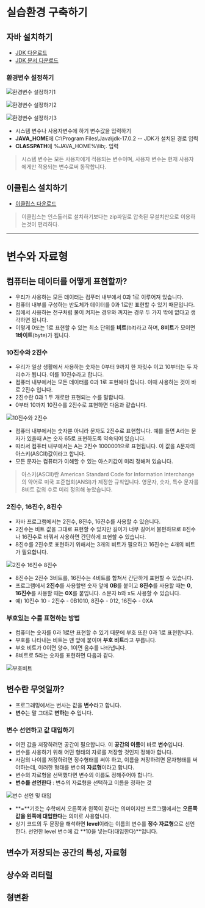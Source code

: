 # 실습환경 구축하기

## 자바 설치하기
- [JDK 다운로드](https://www.oracle.com/java/technologies/downloads/)
- [JDK 문서 다운로드](https://www.oracle.com/java/technologies/javase-jdk18-doc-downloads.html)

### 환경변수 설정하기
![환경변수 설정하기1](https://raw.githubusercontent.com/yonggyo1125/curriculum300H/main/1.JAVA(84%EC%8B%9C%EA%B0%84)/1%EC%9D%BC%EC%B0%A8(3h)%20-%20%EC%8B%A4%EC%8A%B5%ED%99%98%EA%B2%BD%20%EA%B5%AC%EC%B6%95%2C%EB%B3%80%EC%88%98%EC%99%80%20%EC%9E%90%EB%A3%8C%ED%98%95/images/%ED%99%98%EA%B2%BD%EB%B3%80%EC%88%98%EC%84%A4%EC%A0%95%ED%95%98%EA%B8%B01.png)

![환경변수 설정하기2](https://raw.githubusercontent.com/yonggyo1125/curriculum300H/main/1.JAVA(84%EC%8B%9C%EA%B0%84)/1%EC%9D%BC%EC%B0%A8(3h)%20-%20%EC%8B%A4%EC%8A%B5%ED%99%98%EA%B2%BD%20%EA%B5%AC%EC%B6%95%2C%EB%B3%80%EC%88%98%EC%99%80%20%EC%9E%90%EB%A3%8C%ED%98%95/images/%ED%99%98%EA%B2%BD%EB%B3%80%EC%88%98%EC%84%A4%EC%A0%95%ED%95%98%EA%B8%B02.png)

![환경변수 설정하기3](https://raw.githubusercontent.com/yonggyo1125/curriculum300H/main/1.JAVA(84%EC%8B%9C%EA%B0%84)/1%EC%9D%BC%EC%B0%A8(3h)%20-%20%EC%8B%A4%EC%8A%B5%ED%99%98%EA%B2%BD%20%EA%B5%AC%EC%B6%95%2C%EB%B3%80%EC%88%98%EC%99%80%20%EC%9E%90%EB%A3%8C%ED%98%95/images/%ED%99%98%EA%B2%BD%EB%B3%80%EC%88%98%EC%84%A4%EC%A0%95%ED%95%98%EA%B8%B03.png)


- 시스템 변수나 사용자변수에 하기 변수값을 입력하기
- **JAVA_HOME**에 C:\Program Files\Java\jdk-17.0.2 -- JDK가 설치된 경로 입력
- **CLASSPATH**에  %JAVA_HOME%\lib;. 입력 

>시스템 변수는 모든 사용자에게 적용되는 변수이며, 사용자 변수는 현재 사용자에게만 적용되는 변수로써 동작합니다.

## 이클립스 설치하기
- [이클립스 다운로드](https://www.eclipse.org/downloads/packages/)
>이클립스는 인스톨러로 설치하기보다는 zip파일로 압축된 무설치판으로 이용하는것이 편리하다.

* * * 

# 변수와 자료형

## 컴퓨터는 데이터를 어떻게 표현할까?
- 우리가 사용하는 모든 데이터는 컴푸터 내부에서 0과 1로 이루어져 있습니다.
- 컴퓨터 내부를 구성하는 반도체가 데이터를 0과 1로만 표현할 수 있기 때문입니다.
- 집에서 사용하는 전구처럼 불이 켜지는 경우와 꺼지는 경우 두 가지 밖에 없다고 생각하면 됩니다.
- 이렇게 0또는 1로 표현할 수 있는 최소 단위를 **비트**(bit)라고 하며, **8비트**가 모이면 **1바이트**(byte)가 됩니다.

### 10진수와 2진수
- 우리가 일상 생활에서 사용하는 숫자는 0부터 9까지 한 자릿수 이고 10부터는 두 자리수가 됩니다. 이를 10진수라고 합니다.
- 컴퓨터 내부에서는 모든 데이터를 0과 1로 표현해야 합니다. 이때 사용하는 것이 바로 2진수 입니다. 
- 2진수란 0과 1 두 개로만 표현되는 수를 말합니다. 
- 0부터 10까지 10진수를 2진수로 표현하면 다음과 같습니다.

![10진수와 2진수](https://raw.githubusercontent.com/yonggyo1125/curriculum300H/main/1.JAVA(84%EC%8B%9C%EA%B0%84)/1%EC%9D%BC%EC%B0%A8(3h)%20-%20%EC%8B%A4%EC%8A%B5%ED%99%98%EA%B2%BD%20%EA%B5%AC%EC%B6%95%2C%EB%B3%80%EC%88%98%EC%99%80%20%EC%9E%90%EB%A3%8C%ED%98%95/images/10%EC%A7%84%EC%88%98%EC%99%80_2%EC%A7%84%EC%88%98.png)

- 컴퓨터 내부에서는 숫자뿐 아니라 문자도 2진수로 표현합니다. 예를 들면 A라는 문자가 있을때 A는 숫자 65로 표현하도록 약속되어 있습니다.
- 따라서 컴퓨터 내부에서는 A는 2진수 1000001으로 표현됩니다. 이 값을 A문자의 아스키(ASCII)값이라고 합니다. 
- 모든 문자는 컴퓨터가 이해할 수 있는 아스키값이 미리 정해져 있습니다.

>아스키(ASCII)란 American Standard Code for Information Interchange의 약어로 미국 표준협회(ANSI)가 제정한 규칙입니다. 영문자, 숫자, 특수 문자를 8비트 값의 수로 미리 정의해 놓았습니다.


### 2진수, 16진수, 8진수
- 자바 프로그램에서는 2진수, 8진수, 16진수를 사용할 수 있습니다.
- 2진수는 비트 값을 그대로 표현할 수 있지만 길이가 너무 길어서 불편하므로 8진수나 16진수로 바꿔서 사용하면 간단하게 표현할 수 있습니다.
- 8진수를 2진수로 표현하기 위해서는 3개의 비트가 필요하고 16진수는 4개의 비트가 필요합니다. 

![2진수 16진수 8진수](https://raw.githubusercontent.com/yonggyo1125/curriculum300H/main/1.JAVA(84%EC%8B%9C%EA%B0%84)/1%EC%9D%BC%EC%B0%A8(3h)%20-%20%EC%8B%A4%EC%8A%B5%ED%99%98%EA%B2%BD%20%EA%B5%AC%EC%B6%95%2C%EB%B3%80%EC%88%98%EC%99%80%20%EC%9E%90%EB%A3%8C%ED%98%95/images/2%EC%A7%84%EC%88%98_16%EC%A7%84%EC%88%98_8%EC%A7%84%EC%88%98.png)

- 8진수는 2진수 3비트를, 16진수는 4비트를 합쳐서 간단하게 표현할 수 있습니다.
- 프로그램에서 **2진수**를 사용할땐 숫자 앞에 **0B**를 붙이고 **8진수**를 사용할 때는 **0**, **16진수**를 사용할 때는 **0X**를 붙입니다. 소문자 b와 x도 사용할 수 있습니다.
- 예) 10진수 10 - 2진수 - 0B1010, 8진수 - 012, 16진수 - 0XA

### 부호있는 수를 표현하는 방법 
- 컴퓨터는 숫자를 0과 1로만 표현할 수 있기 때문에 부호 또한 0과 1로 표현합니다.
- 부호를 나타내는 비트는 맨 앞에 붙이며 **부호 비트**라고 부릅니다.
- 부호 비트가 0이면 양수, 1이면 음수를 나타냅니다. 
- 8비트로 5라는 숫자를 표현하면 다음과 같다.

![부호비트](https://raw.githubusercontent.com/yonggyo1125/curriculum300H/main/1.JAVA(84%EC%8B%9C%EA%B0%84)/1%EC%9D%BC%EC%B0%A8(3h)%20-%20%EC%8B%A4%EC%8A%B5%ED%99%98%EA%B2%BD%20%EA%B5%AC%EC%B6%95%2C%EB%B3%80%EC%88%98%EC%99%80%20%EC%9E%90%EB%A3%8C%ED%98%95/images/%EB%B6%80%ED%98%B8%EB%B9%84%ED%8A%B8.png)


## 변수란 무엇일까?

- 프로그래밍에서는 변사는 값을 **변수**라고 합니다.
- **변수**는 말 그대로 **변하는 수** 입니다.

### 변수 선언하고 값 대입하기
- 어떤 값을 저장하려면 공간이 필요합니다. 이 **공간의 이름**이 바로 **변수**입니다.
- 변수를 사용하기 위해 어떤 형태의 자료를 저장할 것인지 정해야 합니다. 
- 사람의 나이를 저장하려면 정수형태를 써야 하고, 이름을 저장하려면 문자형태를 써야하는데, 이러한 형태를 변수의 **자료형**이라고 합니다.
- 변수의 자료형을 선택했다면 변수의 이름도 정해주어야 합니다.
- **변수를 선언한다** : 변수의 자료형을 선택하고 이름을 정하는 것

![변수 선언 및 대입](https://raw.githubusercontent.com/yonggyo1125/curriculum300H/main/1.JAVA(84%EC%8B%9C%EA%B0%84)/1%EC%9D%BC%EC%B0%A8(3h)%20-%20%EC%8B%A4%EC%8A%B5%ED%99%98%EA%B2%BD%20%EA%B5%AC%EC%B6%95%2C%EB%B3%80%EC%88%98%EC%99%80%20%EC%9E%90%EB%A3%8C%ED%98%95/images/%EB%B3%80%EC%88%98%EC%84%A0%EC%96%B8_%EB%8C%80%EC%9E%85.png)

- **=**기호는 수학에서 오른쪽과 왼쪽이 같다는 의미이지만 프로그램에서는 **오른쪽 값을 왼쪽에 대입한다**는 의미로 사용합니다.
- 상기 코드의 두 문장을 해석하면 **level**이라는 이름의 변수를 **정수 자료형**으로 선언한다. 선언한 level 변수에 값 **10을 넣는다(대입한다)**입니다.

## 변수가 저장되는 공간의 특성, 자료형


## 상수와 리터럴

## 형변환 